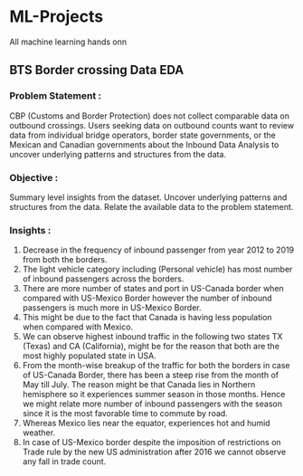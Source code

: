 # ML-Projects
All machine learning hands onn

## BTS Border crossing Data EDA

### Problem Statement : 
CBP (Customs and Border Protection) does not collect comparable data on outbound crossings. Users seeking data on outbound counts want to review data from individual bridge operators, border state governments, or the Mexican and Canadian governments about the Inbound Data Analysis to uncover underlying patterns and structures from the data.

### Objective : 
Summary level insights from the dataset.
Uncover underlying patterns and structures from the data.
Relate the available data to the problem statement.

### Insights : 
1. Decrease in the frequency of inbound passenger from year 2012 to 2019 from both the borders.
2. The light vehicle category including (Personal vehicle) has most number of inbound passengers across the borders.
3. There are more number of states and port in US-Canada border when compared with US-Mexico Border however the number of inbound passengers is much more in US-Mexico Border.
4. This might be due to the fact that Canada is having less population when compared with Mexico.
5. We can observe highest inbound traffic in the following two states TX (Texas) and CA (California), might be for the reason that both are the most highly populated state in USA.
6. From the month-wise breakup of the traffic for both the borders in case of US-Canada Border, there has been a steep rise from the month of May till July. The reason might be that Canada lies in Northern hemisphere so it experiences summer season in those months. Hence we might relate more number of inbound passengers with the season since it is the most favorable time to commute by road.
7. Whereas Mexico lies near the equator, experiences hot and humid weather. 
8. In case of US-Mexico border despite the imposition of restrictions on Trade rule by the new US administration after 2016 we cannot observe any fall in trade count.

